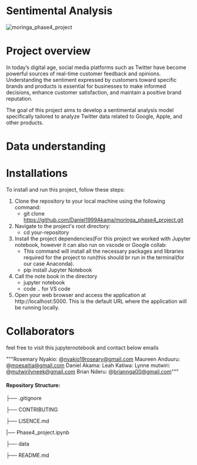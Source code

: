 # Sentimental Analysis
![moringa_phase4_project](https://github.com/Daniel1999Akama/moringa_phase4_project/assets/127243987/44675d35-58cc-411a-baa7-c3422ebfcd75)

# Project overview
In today’s digital age, social media platforms such as Twitter have become powerful sources of real-time customer feedback and opinions. Understanding the sentiment expressed by customers toward specific brands and products is essential for businesses to make informed decisions, enhance customer satisfaction, and maintain a positive brand reputation. 

The goal of this project aims to develop a sentimental analysis model specifically tailored to analyze Twitter data related to Google, Apple, and other products. 

# Data understanding

# Installations
To install and run this project, follow these steps:
1. Clone the repository to your local machine using the following command:
    - git clone https://github.com/Daniel1999Akama/moringa_phase4_project.git
2. Navigate to the project's root directory:
    - cd your-repository
3. Install the project dependencies(For this project we worked with Jupyter notebook, however it can also run on vscode or Google collab:
    - This command will install all the necessary packages and libraries required for the project to run(this should br run in the terminal(for our case Anaconda).
    - pip install Jupyter Notebook 
5. Call the note book in the directory
    - jupyter notebook
    - code .. for VS code
6. Open your web browser and access the application at http://localhost:5000.
    This is the default URL where the application will be running locally. 

# Collaborators
feel free  to visit this jupyternotebook and contact below emails


"""Rosemary Nyakio: @nyakio19roseary@gmail.com
Maureen Anduuru: @moesaitia@gmail.com
Daniel Akama:
Leah Katiwa:
Lynne mutwiri: @mutwirilyneek@gmail.com
Brian Nderu: @briannga00@gmail.com"""


#### Repository Structure: 

├── .gitignore                                              

├── CONTRIBUTING                                            

├── LISENCE.md                                             

|── Phase4_project.ipynb                                   

├── data                                                   

├── README.md                                             




